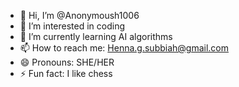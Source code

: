 - 👋 Hi, I’m @Anonymoush1006
- 👀 I’m interested in coding
- 🌱 I’m currently learning AI algorithms
- 📫 How to reach me: Henna.g.subbiah@gmail.com
- 😄 Pronouns: SHE/HER
- ⚡ Fun fact: I like chess

<!---
Anonymoush1006/Anonymoush1006 is a ✨ special ✨ repository because its `README.md` (this file) appears on your GitHub profile.
You can click the Preview link to take a look at your changes.
--->
